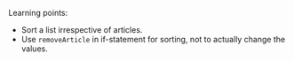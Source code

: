 Learning points:

* Sort a list irrespective of articles.
* Use `removeArticle` in if-statement for sorting, not to actually change the values.
